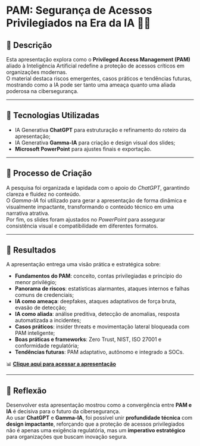 # PAM: Segurança de Acessos Privilegiados na Era da IA 🔐🤖

## 📒 Descrição  
Esta apresentação explora como o **Privileged Access Management (PAM)** aliado à Inteligência Artificial redefine a proteção de acessos críticos em organizações modernas.  
O material destaca riscos emergentes, casos práticos e tendências futuras, mostrando como a IA pode ser tanto uma ameaça quanto uma aliada poderosa na cibersegurança.  

---

## 🤖 Tecnologias Utilizadas  
- IA Generativa **ChatGPT** para estruturação e refinamento do roteiro da apresentação;  
- IA Generativa **Gamma-IA** para criação e design visual dos slides;  
- **Microsoft PowerPoint** para ajustes finais e exportação.  

---

## 🧐 Processo de Criação  
A pesquisa foi organizada e lapidada com o apoio do *ChatGPT*, garantindo clareza e fluidez no conteúdo.  
O *Gamma-IA* foi utilizado para gerar a apresentação de forma dinâmica e visualmente impactante, transformando o conteúdo técnico em uma narrativa atrativa.  
Por fim, os slides foram ajustados no *PowerPoint* para assegurar consistência visual e compatibilidade em diferentes formatos.  

---

## 🚀 Resultados  
A apresentação entrega uma visão prática e estratégica sobre:  
- **Fundamentos do PAM**: conceito, contas privilegiadas e princípio do menor privilégio;  
- **Panorama de riscos**: estatísticas alarmantes, ataques internos e falhas comuns de credenciais;  
- **IA como ameaça**: deepfakes, ataques adaptativos de força bruta, evasão de detecção;  
- **IA como aliada**: análise preditiva, detecção de anomalias, resposta automatizada a incidentes;  
- **Casos práticos**: insider threats e movimentação lateral bloqueada com PAM inteligente;  
- **Boas práticas e frameworks**: Zero Trust, NIST, ISO 27001 e conformidade regulatória;  
- **Tendências futuras**: PAM adaptativo, autônomo e integrado a SOCs.  

📊 [**Clique aqui para acessar a apresentação**](COLOQUE_O_LINK_AQUI)

---

## 💭 Reflexão  
Desenvolver esta apresentação mostrou como a convergência entre **PAM e IA** é decisiva para o futuro da cibersegurança.  
Ao usar **ChatGPT** e **Gamma-IA**, foi possível unir **profundidade técnica** com **design impactante**, reforçando que a proteção de acessos privilegiados não é apenas uma exigência regulatória, mas um **imperativo estratégico** para organizações que buscam inovação segura.  
